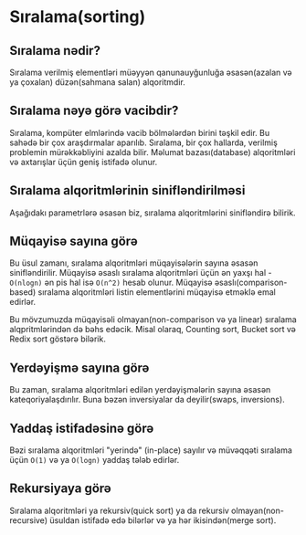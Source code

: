 # Sıralama(sorting)

## Sıralama nədir?
Sıralama verilmiş elementləri müəyyən qanunauyğunluğa əsasən(azalan və ya çoxalan) düzən(sahmana salan) alqoritmdir.

## Sıralama nəyə görə vacibdir?
Sıralama, kompüter elmlərində vacib bölmələrdən birini təşkil edir. Bu sahədə bir çox araşdırmalar aparılıb.
Sıralama, bir çox hallarda, verilmiş problemin mürəkkəbliyini azalda bilir. Məlumat bazası(database) alqoritmləri və axtarışlar üçün geniş istifadə olunur.

## Sıralama alqoritmlərinin sinifləndirilməsi
Aşağıdakı parametrlərə əsasən biz, sıralama alqoritmlərini sinifləndirə bilirik.

## Müqayisə sayına görə
Bu üsul zamanı, sıralama alqoritmləri müqayisələrin sayına əsasən sinifləndirilir. Müqayisə əsaslı sıralama alqoritmləri üçün ən yaxşı hal - `O(nlogn)` ən pis hal isə `O(n^2)` hesab olunur. Müqayisə əsaslı(comparison-based) sıralama alqoritmləri listin elementlərini müqayisə etməklə emal edirlər.

Bu mövzumuzda müqayisəli olmayan(non-comparison və ya linear) sıralama alqpritmlərindən də bəhs edəcik. Misal olaraq, Counting sort, Bucket sort və Redix sort göstərə bilərik.

## Yerdəyişmə sayına görə
Bu zaman, sıralama alqoritmləri edilən yerdəyişmələrin sayına əsasən kateqoriyalaşdırılır. Buna bəzən inversiyalar da deyilir(swaps, inversions).

## Yaddaş istifadəsinə görə
Bəzi sıralama alqoritmləri "yerində" (in-place) sayılır və müvəqqəti sıralama üçün `O(1)` və ya `O(logn)` yaddaş tələb edirlər.

## Rekursiyaya görə
Sıralama alqoritmləri ya rekursiv(quick sort) ya da rekursiv olmayan(non-recursive) üsuldan istifadə edə bilərlər və ya hər ikisindən(merge sort).


